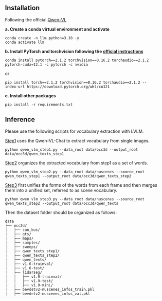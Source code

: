 ## Installation
Following the official [Qwen-VL](https://github.com/QwenLM/Qwen-VL)

**a. Create a conda virtual environment and activate**
```shell
conda create -n llm python=3.10 -y
conda activate llm
```

**b. Install PyTorch and torchvision following the [official instructions](https://pytorch.org/get-started/previous-versions/)**

```shell
conda install pytorch==2.1.2 torchvision==0.16.2 torchaudio==2.1.2 pytorch-cuda=12.1 -c pytorch -c nvidia
```

or

```shell
pip install torch==2.1.2 torchvision==0.16.2 torchaudio==2.1.2 --index-url https://download.pytorch.org/whl/cu121
```

**c. Install other packages**
```shell
pip install -r requirements.txt
```

## Inference
Please use the following scripts for vocabulary extraction with LVLM. 

[Step1](./qwen_vlm_step1.py) uses the Qwen-VL-Chat to extract vocabulary from single images. 
```shell
python qwen_vlm_step1.py --data_root data/occ3d --output_root data/occ3d/qwen_texts_step1
```

[Step2](./qwen_vlm_step2.py) organizes the extracted vocabulary from step1 as a set of words. 
```shell
python qwen_vlm_step2.py --data_root data/nuscenes --source_root qwen_texts_step1 --output_root data/occ3d/qwen_texts_step2
```
[Step3](./qwen_vlm_step3.py) first unifies the forms of the words from each frame and then merges them into a unified set, referred to as scene vocabulary.

```shell
python qwen_vlm_step3.py --data_root data/nuscenes --source_root qwen_texts_step2 --output_root data/occ3d/qwen_texts
```

Then the dataset folder should be organized as follows:
```
data
├── occ3d/
|   ├── can_bus/
|   ├── gts/
|   ├── maps/
|   ├── samples/
|   ├── sweeps/
|   ├── qwen_texts_step1/
|   ├── qwen_texts_step2/
|   ├── qwen_texts/
|   ├── v1.0-trainval/
|   ├── v1.0-test/
|   ├── lidarseg/
|   |   ├── v1.0-trainval/
|   |   ├── v1.0-test/
|   |   ├── v1.0-mini/
|   ├── bevdetv2-nuscenes_infos_train.pkl
|   ├── bevdetv2-nuscenes_infos_val.pkl
```